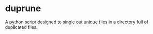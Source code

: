 # duprune
A python script designed to single out unique files in a directory full of duplicated files. 

